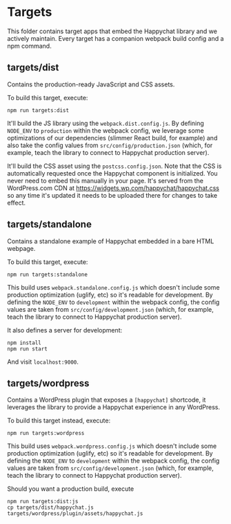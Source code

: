 # Targets

This folder contains target apps that embed the Happychat library and we actively maintain. Every target has a companion webpack build config and a npm command.

## targets/dist

Contains the production-ready JavaScript and CSS assets.

To build this target, execute:

	npm run targets:dist

It'll build the JS library using the `webpack.dist.config.js`. By defining `NODE_ENV` to `production` within the webpack config, we leverage some optimizations of our dependencies (slimmer React build, for example) and also take the config values from `src/config/production.json` (which, for example, teach the library to connect to Happychat production server).

It'll build the CSS asset using the `postcss.config.json`. Note that the CSS is automatically requested once the Happychat component is initialized. You never need to embed this manually in your page. It's served from the WordPress.com CDN at https://widgets.wp.com/happychat/happychat.css so any time it's updated it needs to be uploaded there for changes to take effect.

## targets/standalone

Contains a standalone example of Happychat embedded in a bare HTML webpage.

To build this target, execute:

	npm run targets:standalone

This build uses `webpack.standalone.config.js` which doesn't include some production optimization (uglify, etc) so it's readable for development. By defining the `NODE_ENV` to `development` within the webpack config, the config values are taken from `src/config/development.json` (which, for example, teach the library to connect to Happychat production server).

It also defines a server for development:

    npm install
    npm run start

And visit `localhost:9000`.

## targets/wordpress

Contains a WordPress plugin that exposes a `[happychat]` shortcode, it leverages the library to provide a Happychat experience in any WordPress.

To build this target instead, execute:

	npm run targets:wordpress

This build uses `webpack.wordpress.config.js` which doesn't include some production optimization (uglify, etc) so it's readable for development. By defining the `NODE_ENV` to `development` within the webpack config, the config values are taken from `src/config/development.json` (which, for example, teach the library to connect to Happychat production server).

Should you want a production build, execute

	npm run targets:dist:js
	cp targets/dist/happychat.js targets/wordpress/plugin/assets/happychat.js
